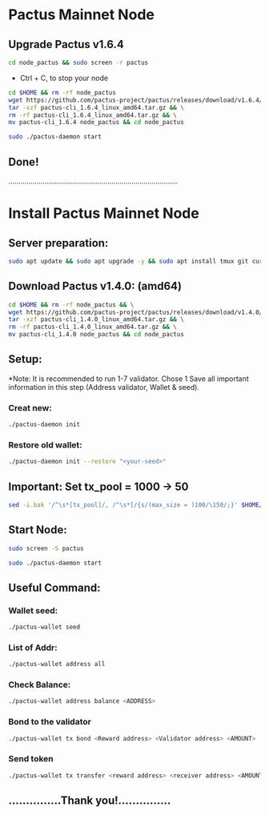 # Pactus Mainnet Node
## Upgrade Pactus v1.6.4
```Bash
cd node_pactus && sudo screen -r pactus
```
- Ctrl + C, to stop your node
```Bash
cd $HOME && rm -rf node_pactus 
wget https://github.com/pactus-project/pactus/releases/download/v1.6.4/pactus-cli_1.6.4_linux_amd64.tar.gz && \
tar -xzf pactus-cli_1.6.4_linux_amd64.tar.gz && \
rm -rf pactus-cli_1.6.4_linux_amd64.tar.gz && \
mv pactus-cli_1.6.4 node_pactus && cd node_pactus
```
```Bash
sudo ./pactus-daemon start
```
## Done!
....................................................................................
# Install Pactus Mainnet Node
## Server preparation:
```Bash
sudo apt update && sudo apt upgrade -y && sudo apt install tmux git curl -y && sudo apt install make clang pkg-config libssl-dev build-essential -y
```
## Download Pactus v1.4.0: (amd64)
```Bash
cd $HOME && rm -rf node_pactus && \
wget https://github.com/pactus-project/pactus/releases/download/v1.4.0/pactus-cli_1.4.0_linux_amd64.tar.gz && \
tar -xzf pactus-cli_1.4.0_linux_amd64.tar.gz && \
rm -rf pactus-cli_1.4.0_linux_amd64.tar.gz && \
mv pactus-cli_1.4.0 node_pactus && cd node_pactus
```
## Setup: 
*Note: It is recommended to run 1-7 validator. Chose 1
Save all important information in this step (Address validator, Wallet & seed).
### Creat new:
```Bash
./pactus-daemon init
```
### Restore old wallet:
```Bash
./pactus-daemon init --restore "<your-seed>"
```
## Important: Set tx_pool = 1000 -> 50
```Bash
sed -i.bak '/^\s*[tx_pool]/, /^\s*[/{s/(max_size = )100/\150/;}' $HOME/pactus/config.toml
```
## Start Node:
```Bash
sudo screen -S pactus
```
```Bash
sudo ./pactus-daemon start
```
## Useful Command:
### Wallet seed:
```Bash
./pactus-wallet seed
```
### List of Addr:
```Bash
./pactus-wallet address all
```
### Check Balance:
```Bash
./pactus-wallet address balance <ADDRESS>
```
### Bond to the validator
```Bash
./pactus-wallet tx bond <Reward address> <Validator address> <AMOUNT>
```
### Send token
```Bash
./pactus-wallet tx transfer <reward address> <receiver address> <AMOUNT>
```

## ...............Thank you!...............









